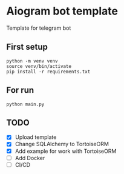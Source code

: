 # Aiogram bot template
Template for telegram bot

## First setup
```
python -m venv venv
source venv/bin/activate
pip install -r requirements.txt
```

## For run
```
python main.py
```

## TODO
- [X] Upload template
- [X] Change SQLAlchemy to TortoiseORM
- [X] Add example for work with TortoiseORM
- [ ] Add Docker
- [ ] CI/CD
